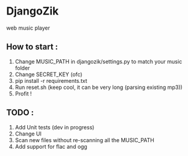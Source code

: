 DjangoZik
=========

web music player

How to start :
--------------
1. Change MUSIC_PATH in djangozik/settings.py to match your music folder
2. Change SECRET_KEY (ofc)
3. pip install -r requirements.txt
4. Run reset.sh (keep cool, it can be very long (parsing existing mp3))
5. Profit !

TODO :
------

1. Add Unit tests (dev in progress)
2. Change UI
3. Scan new files without re-scanning all the MUSIC_PATH
4. Add support for flac and ogg
